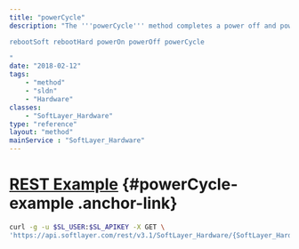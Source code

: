 ```yaml
---
title: "powerCycle"
description: "The '''powerCycle''' method completes a power off and power on of the server successively in one command. The power cycle command is equivalent to unplugging the server from the power strip and then plugging the server back in. '''This method should only be used when all other options have been exhausted'''. Additional remote management commands may not be executed if this command was successfully issued within the last 20 minutes to avoid server failure. Remote management commands include: 

rebootSoft rebootHard powerOn powerOff powerCycle 

"
date: "2018-02-12"
tags:
    - "method"
    - "sldn"
    - "Hardware"
classes:
    - "SoftLayer_Hardware"
type: "reference"
layout: "method"
mainService : "SoftLayer_Hardware"
---
```


# [REST Example](#powerCycle-example) <a href="/article/rest/"><i class="fas fa-question"></i></a> {#powerCycle-example .anchor-link} 
```bash
curl -g -u $SL_USER:$SL_APIKEY -X GET \
'https://api.softlayer.com/rest/v3.1/SoftLayer_Hardware/{SoftLayer_HardwareID}/powerCycle'
```
